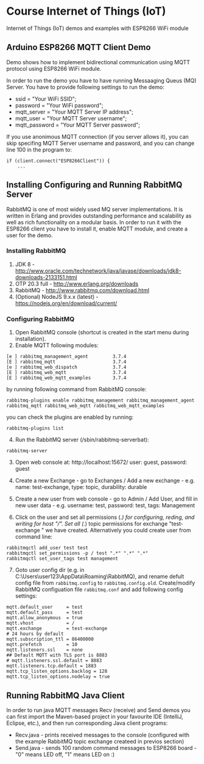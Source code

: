 # Course Internet of Things (IoT)
Internet of Things (IoT) demos and examples with ESP8266 WiFi module 

## Arduino ESP8266 MQTT Client Demo
Demo shows how to implement bidirectional communication using MQTT protocol using ESP8266 WiFi module.

In order to run the demo you have to have running Messaaging Queus (MQ) Server.
You have to provide following settings to run the demo:

* ssid = "Your WiFi SSID";
* password = "Your WiFi password";
* mqtt_server = "Your MQTT Server IP address";
* mqtt_user = "Your MQTT Server username";
* mqtt_password = "Your MQTT Server password";

If you use anonimous MQTT connection (if you server allows it), you can skip specifing MQTT Server username and password, and you can change line 100 in the program to:
``` 
if (client.connect("ESP8266Client")) { 
    ...
```

## Installing Configuring and Running RabbitMQ Server
RabbitMQ is one of most widely used MQ server implementations. It is written in Erlang and provides outstanding performance and scalability as well as rich functionality on  a modular basis. In order to run it with the ESP8266 client you have to install it, enable MQTT module, and create a user for the demo.

### Installing RabbitMQ
1. JDK 8 - http://www.oracle.com/technetwork/java/javase/downloads/jdk8-downloads-2133151.html
2. OTP 20.3 full - http://www.erlang.org/downloads
3. RabbitMQ - http://www.rabbitmq.com/download.html
4. (Optional) NodeJS 9.x.x (latest)  - https://nodejs.org/en/download/current/

### Configuring RabbitMQ
1. Open RabbitMQ console (shortcut is created in the start menu during installation).
2. Enable MQTT following  modules:
```
[e ] rabbitmq_management_agent         3.7.4
[E ] rabbitmq_mqtt                     3.7.4
[e ] rabbitmq_web_dispatch             3.7.4
[E ] rabbitmq_web_mqtt                 3.7.4
[E ] rabbitmq_web_mqtt_examples        3.7.4
```
by running following command from RabbitMQ console:
```
rabbitmq-plugins enable rabbitmq_management rabbitmq_management_agent rabbitmq_mqtt rabbitmq_web_mqtt rabbitmq_web_mqtt_examples
```
you can check the plugins are enabled by running:
```
rabbitmq-plugins list
```

4. Run the RabbitMQ server (<install-dir>/sbin/rabbitmq-serverbat):
```
rabbitmq-server
```

3. Open web console at: http://localhost:15672/
user: guest, password: guest

4. Create a new Exchange - go to Exchanges / Add a new exchange - e.g. name: test-exchange, type: topic, durability: durable

5. Create a new user from web console - go to Admin / Add User, and fill in new user data - e.g. username: test, password: test, tags: Management

6. Click on the user and set all permissions (.*) for configuring, reding, and writing for host "/". Set all (.*)  topic permissions for exchange "test-exchange " we have created. Alternatively you could create user from command line:
```
rabbitmqctl add_user test test
rabbitmqctl set_permissions -p / test ".*" ".*" ".*"
rabbitmqctl set_user_tags test management
```

7. Goto user config dir (e.g. in C:\Users\user123\AppData\Roaming\RabbitMQ), and rename defult config file from ```rabbitmq.config``` to ```rabbitmq.config.old```.
Create/modify RabbitMQ configuation file ```rabbitmq.conf``` and add following config settings:
```
mqtt.default_user     = test
mqtt.default_pass     = test
mqtt.allow_anonymous  = true
mqtt.vhost            = /
mqtt.exchange         = test-exchange
# 24 hours by default
mqtt.subscription_ttl = 86400000
mqtt.prefetch         = 10
mqtt.listeners.ssl    = none
## Default MQTT with TLS port is 8883
# mqtt.listeners.ssl.default = 8883
mqtt.listeners.tcp.default = 1883
mqtt.tcp_listen_options.backlog = 128
mqtt.tcp_listen_options.nodelay = true
```

## Running RabbitMQ Java Client
In order to run java MQTT messages Recv (receive) and Send demos you can first import the Maven-based project in your favourite IDE (IntelliJ, Eclipse, etc.), and then run corresponding Java client programs:
* Recv.java - prints received messages to the console (configured with the example RabbitMQ topic exchange createed in previos section)
* Send.java - sends 100 random command messages to ESP8266 board - "0" means LED off, "1" means LED on :)



